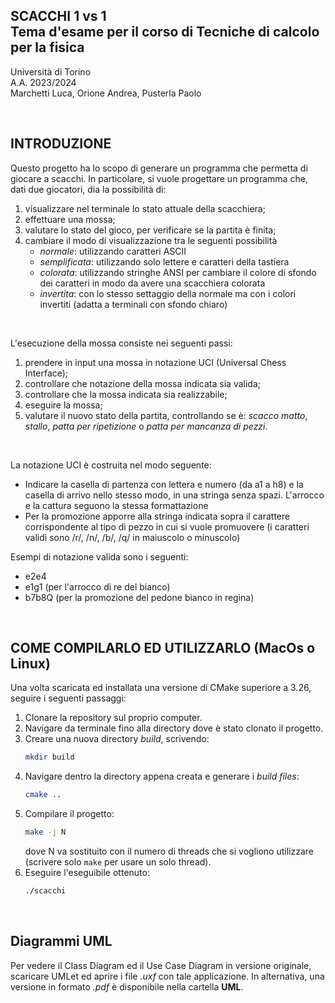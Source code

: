 ## SCACCHI 1 vs 1 <br/> Tema d'esame per il corso di Tecniche di calcolo per la fisica
Università di Torino <br/> A.A. 2023/2024 <br/> Marchetti Luca, Orione Andrea, Pusterla Paolo

<br/>

## INTRODUZIONE
Questo progetto ha lo scopo di generare un programma che permetta di giocare a scacchi. In particolare, si vuole progettare un programma che, dati due giocatori, dia la possibilità di:

1. visualizzare nel terminale lo stato attuale della scacchiera;
2. effettuare una mossa;
3. valutare lo stato del gioco, per verificare se la partita è finita;
4. cambiare il modo di visualizzazione tra le seguenti possibilità
    - *normale*: utilizzando caratteri ASCII
    - *semplificata*: utilizzando solo lettere e caratteri della tastiera
    - *colorata*: utilizzando stringhe ANSI per cambiare il colore di sfondo dei caratteri
      in modo da avere una scacchiera colorata
    - *invertita*: con lo stesso settaggio della normale ma con i colori invertiti (adatta
      a terminali con sfondo chiaro)

<br/>

L'esecuzione della mossa consiste nei seguenti passi:

1. prendere in input una mossa in notazione UCI (Universal Chess Interface);
2. controllare che notazione della mossa indicata sia valida;
3. controllare che la mossa indicata sia realizzabile; 
3. eseguire la mossa;
4. valutare il nuovo stato della partita, controllando se è: *scacco matto*, *stallo*, *patta per ripetizione* o *patta per mancanza di pezzi*.

<br/>

La notazione UCI è costruita nel modo seguente:
 - Indicare la casella di partenza con lettera e numero (da a1 a h8) e la casella di arrivo nello stesso modo,
     in una stringa senza spazi. L'arrocco e la cattura seguono la stessa formattazione
 - Per la promozione apporre alla stringa indicata sopra il carattere corrispondente al tipo di pezzo in cui si
     vuole promuovere (i caratteri validi sono /r/, /n/, /b/, /q/ in maiuscolo o minuscolo)

Esempi di notazione valida sono i seguenti:
 - e2e4
 - e1g1 (per l'arrocco di re del bianco)
 - b7b8Q (per la promozione del pedone bianco in regina)

<br/>

## COME COMPILARLO ED UTILIZZARLO (MacOs o Linux)
Una volta scaricata ed installata una versione di CMake superiore a 3.26, seguire i seguenti passaggi:

1. Clonare la repository sul proprio computer.
2. Navigare da terminale fino alla directory dove è stato clonato il progetto.
3. Creare una nuova directory *build*, scrivendo:
   ```bash
   mkdir build
   ```
4. Navigare dentro la directory appena creata e generare i *build files*:
   ```bash
   cmake ..
   ```
5. Compilare il progetto:
   ```bash
   make -j N
   ```
   dove N va sostituito con il numero di threads che si vogliono utilizzare (scrivere solo ```make``` per usare un solo thread).
6. Eseguire l'eseguibile ottenuto:
   ```bash
   ./scacchi
   ```
<br/>

## Diagrammi UML
Per vedere il Class Diagram ed il Use Case Diagram in versione originale, scaricare UMLet ed aprire i file *.uxf* con tale applicazione.
In alternativa, una versione in formato *.pdf* è disponibile nella cartella **UML**.

